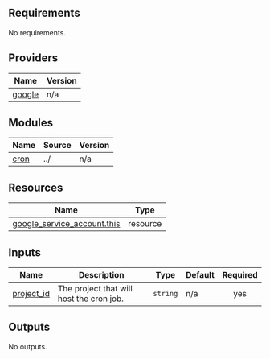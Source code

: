 <!-- BEGIN_TF_DOCS -->
## Requirements

No requirements.

## Providers

| Name | Version |
|------|---------|
| <a name="provider_google"></a> [google](#provider\_google) | n/a |

## Modules

| Name | Source | Version |
|------|--------|---------|
| <a name="module_cron"></a> [cron](#module\_cron) | ../ | n/a |

## Resources

| Name | Type |
|------|------|
| [google_service_account.this](https://registry.terraform.io/providers/hashicorp/google/latest/docs/resources/service_account) | resource |

## Inputs

| Name | Description | Type | Default | Required |
|------|-------------|------|---------|:--------:|
| <a name="input_project_id"></a> [project\_id](#input\_project\_id) | The project that will host the cron job. | `string` | n/a | yes |

## Outputs

No outputs.
<!-- END_TF_DOCS -->